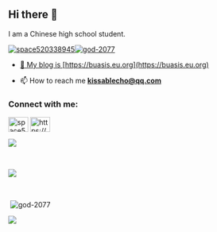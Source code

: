## Hi there 👋

I am a Chinese high school student.

<p align="left"> <a href="https://twitter.com/space520338945" target="blank"><img src="https://img.shields.io/twitter/follow/space520338945?logo=twitter&style=for-the-badge" alt="space520338945" /><img src="https://komarev.com/ghpvc/?username=god-2077&label=Profile%20views&color=0e75b6&style=flat" alt="god-2077" /> </p>

- 📝 My blog is [https://buasis.eu.org](https://buasis.eu.org)

- 📫 How to reach me **kissablecho@qq.com**



<h3 align="left">Connect with me:</h3>
<p align="left">
<a href="https://twitter.com/space520338945" target="blank"><img align="center" src="https://raw.githubusercontent.com/rahuldkjain/github-profile-readme-generator/master/src/images/icons/Social/twitter.svg" alt="space520338945" height="30" width="40" /></a>
<a href="/https://buasis.eu.org/rss2.xml" target="blank"><img align="center" src="https://raw.githubusercontent.com/rahuldkjain/github-profile-readme-generator/master/src/images/icons/Social/rss.svg" alt="https://buasis.eu.org/rss2.xml" height="30" width="40" /></a>
</p>

![](https://github-readme-stats.vercel.app/api/top-langs?username=god-2077&show_icons=true&locale=en&layout=compact&theme=dark)

<br>

![](https://github-readme-streak-stats.herokuapp.com/?user=god-2077&theme=dark)

<br>

<p>&nbsp;<img align="center" src="https://github-readme-stats.vercel.app/api?username=god-2077&show_icons=true&theme=dark&locale=en" alt="god-2077" /></p>

![](https://github-readme-stats.vercel.app/api?username=god-2077&show_icons=true&theme=dark&locale=en)
